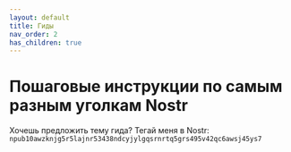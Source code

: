 ```yaml
---
layout: default
title: Гиды
nav_order: 2
has_children: true
---
```


# Пошаговые инструкции по самым разным уголкам Nostr

Хочешь предложить тему гида? Тегай меня в Nostr: `npub10awzknjg5r5lajnr53438ndcyjylgqsrnrtq5grs495v42qc6awsj45ys7`

